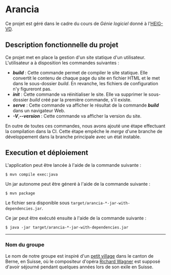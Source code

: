 # Arancia

Ce projet est géré dans le cadre du cours de _Génie logiciel_ donné à
l'[HEIG-VD][HEIG-VD].

## Description fonctionnelle du projet
Ce projet met en place la gestion d'un site statique d'un utilisateur.
L'utilisateur a à disposition les commandes suivantes :
- ___build___ : Cette commande permet de compiler le site statique. Elle
convertit le contenu de chaque page du site en fichier HTML et le met dans le
sous-dossier _build_. En revanche, les fichiers de configuration n'y
figureront pas.
- ___init___ : Cette commande va réinitialiser le site. Elle va supprimer le
sous-dossier _build_ créé par la première commande, s'il existe.
- ___serve___ : Cette commande va afficher le résultat de la commande ___build___
dans un navigateur Web.
- ___-V___,___--version___ : Cette commande va afficher la version du site.

En outre de toutes ces commandes, nous avons ajouté une étape effectuant la
compilation dans la CI. Cette étape empêche le *merge* d'une branche de
développement dans la branche principale avec un état instable.
 
## Execution et déploiement

L'application peut être lancée à l'aide de la commande suivante :

```
$ mvn compile exec:java
```

Un jar autonome peut être géneré à l'aide de la commande suivante :

```
$ mvn package
```

Le fichier sera disponible sous `target/arancia-*-jar-with-dependencies.jar`.

Ce jar peut être exécuté ensuite à l'aide de la commande suivante :

```
$ java -jar target/arancia-*-jar-with-dependencies.jar
```

---

### Nom du groupe

Le nom de notre groupe est inspiré d'un [petit village][Grindelwald] dans le
canton de Berne, en Suisse, où le compositeur d'opéra [Richard Wagner][Wagner]
est supposé d'avoir séjourné pendant quelques années lors de son exile en
Suisse.


[HEIG-VD]: https://heig-vd.ch/
[Grindelwald]: https://en.wikipedia.org/wiki/Grindelwald
[Wagner]: https://en.wikipedia.org/wiki/Richard_Wagner
